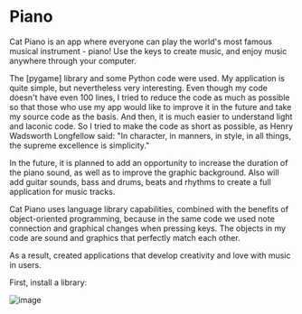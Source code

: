 # Piano
Cat Piano is an app where everyone can play the world's most famous musical instrument - piano! Use the keys to create music, and enjoy music anywhere through your computer.

The [pygame] library and some Python code were used. My application is quite simple, but nevertheless very interesting. Even though my code doesn't have even 100 lines, I tried to reduce the code as much as possible so that those who use my app would like to improve it in the future and take my source code as the basis. And then, it is much easier to understand light and laconic code. So I tried to make the code as short as possible, as Henry Wadsworth Longfellow said: 
"In character, in manners, in style, in all things, the supreme excellence is simplicity."

In the future, it is planned to add an opportunity to increase the duration of the piano sound, as well as to improve the graphic background. 
Also will add guitar sounds, bass and drums, beats and rhythms to create a full application for music tracks.

Cat Piano uses language library capabilities, combined with the benefits of object-oriented programming, because in the same code we used note connection and graphical changes when pressing keys. The objects in my code are sound and graphics that perfectly match each other. 

As a result, created applications that develop creativity and love with music in users.


First, install a library:                                                                                                                                                    

![image](https://github.com/YooTimoo/Piano/assets/117880384/a33fe07c-de57-4356-aa83-59b34a558c20)
